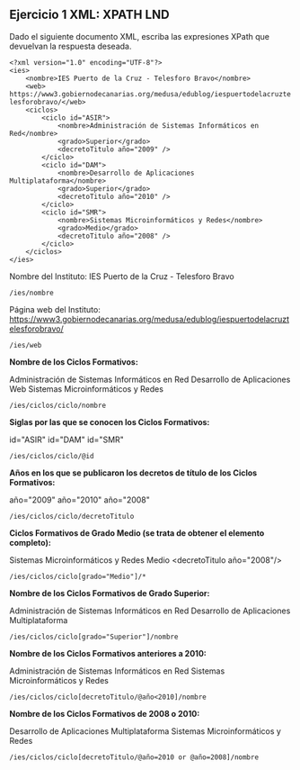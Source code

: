 ## Ejercicio 1 XML: XPATH LND

Dado el siguiente documento XML, escriba las expresiones XPath que devuelvan la respuesta
deseada.

    <?xml version="1.0" encoding="UTF-8"?>
    <ies>
        <nombre>IES Puerto de la Cruz - Telesforo Bravo</nombre>
        <web>
    https://www3.gobiernodecanarias.org/medusa/edublog/iespuertodelacruzte
    lesforobravo/</web>
        <ciclos>
            <ciclo id="ASIR">
                <nombre>Administración de Sistemas Informáticos en Red</nombre>
                <grado>Superior</grado>
                <decretoTitulo año="2009" />
            </ciclo>
            <ciclo id="DAM">
                <nombre>Desarrollo de Aplicaciones Multiplataforma</nombre>
                <grado>Superior</grado>
                <decretoTitulo año="2010" />
            </ciclo>
            <ciclo id="SMR">
                <nombre>Sistemas Microinformáticos y Redes</nombre>
                <grado>Medio</grado>
                <decretoTitulo año="2008" />
            </ciclo>
        </ciclos>
    </ies>

Nombre del Instituto:
<nombre> IES Puerto de la Cruz - Telesforo Bravo </nombre>

    /ies/nombre

Página web del Instituto:
https://www3.gobiernodecanarias.org/medusa/edublog/iespuertodelacruztelesforobravo/

    /ies/web

**Nombre de los Ciclos Formativos:**

Administración de Sistemas Informáticos en Red Desarrollo de Aplicaciones Web Sistemas
Microinformáticos y Redes

    /ies/ciclos/ciclo/nombre

**Siglas por las que se conocen los Ciclos Formativos:**

id="ASIR" id="DAM" id="SMR"

    /ies/ciclos/ciclo/@id

**Años en los que se publicaron los decretos de título de los Ciclos Formativos:**

año="2009" año="2010" año="2008"

    /ies/ciclos/ciclo/decretoTitulo

**Ciclos Formativos de Grado Medio (se trata de obtener el elemento <ciclo> completo):**

<ciclo id="SMR"> <nombre>Sistemas Microinformáticos y Redes</nombre>
<grado>Medio</grado> <decretoTitulo año="2008"/> </ciclo>

    /ies/ciclos/ciclo[grado="Medio"]/*

**Nombre de los Ciclos Formativos de Grado Superior:**

<nombre>Administración de Sistemas Informáticos en Red</nombre> <nombre>Desarrollo de
Aplicaciones Multiplataforma</nombre>

    /ies/ciclos/ciclo[grado="Superior"]/nombre

**Nombre de los Ciclos Formativos anteriores a 2010:**

Administración de Sistemas Informáticos en Red Sistemas Microinformáticos y Redes

    /ies/ciclos/ciclo[decretoTitulo/@año<2010]/nombre

**Nombre de los Ciclos Formativos de 2008 o 2010:**

Desarrollo de Aplicaciones Multiplataforma Sistemas Microinformáticos y Redes

    /ies/ciclos/ciclo[decretoTitulo/@año=2010 or @año=2008]/nombre

